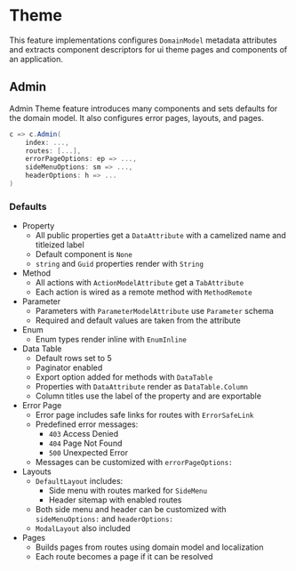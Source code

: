 # Theme

This feature implementations configures `DomainModel` metadata attributes and
extracts component descriptors for ui theme pages and components of an
application.

## Admin

Admin Theme feature introduces many components and sets defaults for the domain
model. It also configures error pages, layouts, and pages.

```csharp
c => c.Admin(
    index: ...,
    routes: [...],
    errorPageOptions: ep => ...,
    sideMenuOptions: sm => ...,
    headerOptions: h => ...
)
```

### Defaults

- Property
  - All public properties get a `DataAttribute` with a camelized name and
    titleized label
  - Default component is `None`
  - `string` and `Guid` properties render with `String`
- Method
  - All actions with `ActionModelAttribute` get a `TabAttribute`
  - Each action is wired as a remote method with `MethodRemote`
- Parameter
  - Parameters with `ParameterModelAttribute` use `Parameter` schema
  - Required and default values are taken from the attribute
- Enum
  - Enum types render inline with `EnumInline`
- Data Table
  - Default rows set to 5
  - Paginator enabled
  - Export option added for methods with `DataTable`
  - Properties with `DataAttribute` render as `DataTable.Column`
  - Column titles use the label of the property and are exportable
- Error Page
  - Error page includes safe links for routes with `ErrorSafeLink`
  - Predefined error messages:
    - `403` Access Denied
    - `404` Page Not Found
    - `500` Unexpected Error
  - Messages can be customized with `errorPageOptions:`
- Layouts
  - `DefaultLayout` includes:
    - Side menu with routes marked for `SideMenu`
    - Header sitemap with enabled routes
  - Both side menu and header can be customized with `sideMenuOptions:` and
    `headerOptions:`
  - `ModalLayout` also included
- Pages
  - Builds pages from routes using domain model and localization
  - Each route becomes a page if it can be resolved
